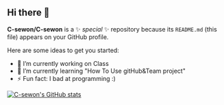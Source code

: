 ## Hi there 👋

**C-sewon/C-sewon** is a ✨ _special_ ✨ repository because its `README.md` (this file) appears on your GitHub profile.

Here are some ideas to get you started:

- 🔭 I’m currently working on Class <OSS project>
- 🌱 I’m currently learning "How To Use gitHub&Team project"
- ⚡ Fun fact: I bad at programming :)

[![C-sewon's GitHub stats](https://github-readme-stats.vercel.app/api?username=C-sewon)](https://github.com/anuraghazra/github-readme-stats)
